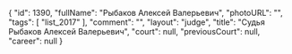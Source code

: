 {
    "id": 1390,
    "fullName": "Рыбаков Алексей Валерьевич",
    "photoURL": "",
    "tags": [
        "list_2017"
    ],
    "comment": "",
    "layout": "judge",
    "title": "Судья Рыбаков Алексей Валерьевич",
    "court": null,
    "previousCourt": null,
    "career": null
}